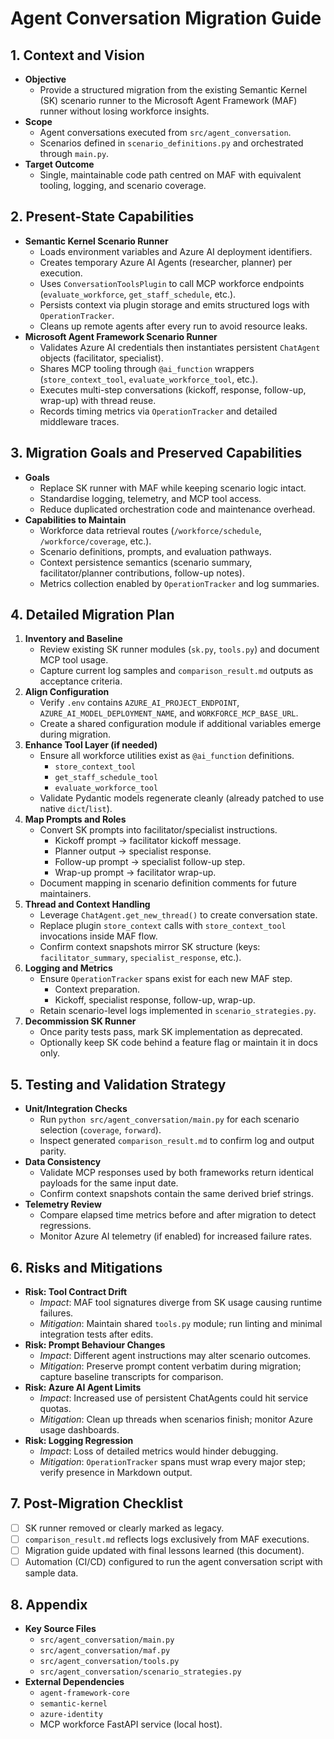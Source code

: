 # Agent Conversation Migration Guide

## 1. Context and Vision

- **Objective**
	- Provide a structured migration from the existing Semantic Kernel (SK) scenario runner to the Microsoft Agent Framework (MAF) runner without losing workforce insights.
- **Scope**
	- Agent conversations executed from `src/agent_conversation`.
	- Scenarios defined in `scenario_definitions.py` and orchestrated through `main.py`.
- **Target Outcome**
	- Single, maintainable code path centred on MAF with equivalent tooling, logging, and scenario coverage.

## 2. Present-State Capabilities

- **Semantic Kernel Scenario Runner**
	- Loads environment variables and Azure AI deployment identifiers.
	- Creates temporary Azure AI Agents (researcher, planner) per execution.
	- Uses `ConversationToolsPlugin` to call MCP workforce endpoints (`evaluate_workforce`, `get_staff_schedule`, etc.).
	- Persists context via plugin storage and emits structured logs with `OperationTracker`.
	- Cleans up remote agents after every run to avoid resource leaks.
- **Microsoft Agent Framework Scenario Runner**
	- Validates Azure AI credentials then instantiates persistent `ChatAgent` objects (facilitator, specialist).
	- Shares MCP tooling through `@ai_function` wrappers (`store_context_tool`, `evaluate_workforce_tool`, etc.).
	- Executes multi-step conversations (kickoff, response, follow-up, wrap-up) with thread reuse.
	- Records timing metrics via `OperationTracker` and detailed middleware traces.

## 3. Migration Goals and Preserved Capabilities

- **Goals**
	- Replace SK runner with MAF while keeping scenario logic intact.
	- Standardise logging, telemetry, and MCP tool access.
	- Reduce duplicated orchestration code and maintenance overhead.
- **Capabilities to Maintain**
	- Workforce data retrieval routes (`/workforce/schedule`, `/workforce/coverage`, etc.).
	- Scenario definitions, prompts, and evaluation pathways.
	- Context persistence semantics (scenario summary, facilitator/planner contributions, follow-up notes).
	- Metrics collection enabled by `OperationTracker` and log summaries.

## 4. Detailed Migration Plan

1. **Inventory and Baseline**
	 - Review existing SK runner modules (`sk.py`, `tools.py`) and document MCP tool usage.
	 - Capture current log samples and `comparison_result.md` outputs as acceptance criteria.
2. **Align Configuration**
	 - Verify `.env` contains `AZURE_AI_PROJECT_ENDPOINT`, `AZURE_AI_MODEL_DEPLOYMENT_NAME`, and `WORKFORCE_MCP_BASE_URL`.
	 - Create a shared configuration module if additional variables emerge during migration.
3. **Enhance Tool Layer (if needed)**
	 - Ensure all workforce utilities exist as `@ai_function` definitions.
		 - `store_context_tool`
		 - `get_staff_schedule_tool`
		 - `evaluate_workforce_tool`
	 - Validate Pydantic models regenerate cleanly (already patched to use native `dict`/`list`).
4. **Map Prompts and Roles**
	 - Convert SK prompts into facilitator/specialist instructions.
		 - Kickoff prompt → facilitator kickoff message.
		 - Planner output → specialist response.
		 - Follow-up prompt → specialist follow-up step.
		 - Wrap-up prompt → facilitator wrap-up.
	 - Document mapping in scenario definition comments for future maintainers.
5. **Thread and Context Handling**
	 - Leverage `ChatAgent.get_new_thread()` to create conversation state.
	 - Replace plugin `store_context` calls with `store_context_tool` invocations inside MAF flow.
	 - Confirm context snapshots mirror SK structure (keys: `facilitator_summary`, `specialist_response`, etc.).
6. **Logging and Metrics**
	 - Ensure `OperationTracker` spans exist for each new MAF step.
		 - Context preparation.
		 - Kickoff, specialist response, follow-up, wrap-up.
	 - Retain scenario-level logs implemented in `scenario_strategies.py`.
7. **Decommission SK Runner**
	 - Once parity tests pass, mark SK implementation as deprecated.
	 - Optionally keep SK code behind a feature flag or maintain it in docs only.

## 5. Testing and Validation Strategy

- **Unit/Integration Checks**
	- Run `python src/agent_conversation/main.py` for each scenario selection (`coverage`, `forward`).
	- Inspect generated `comparison_result.md` to confirm log and output parity.
- **Data Consistency**
	- Validate MCP responses used by both frameworks return identical payloads for the same input date.
	- Confirm context snapshots contain the same derived brief strings.
- **Telemetry Review**
	- Compare elapsed time metrics before and after migration to detect regressions.
	- Monitor Azure AI telemetry (if enabled) for increased failure rates.

## 6. Risks and Mitigations

- **Risk: Tool Contract Drift**
	- *Impact*: MAF tool signatures diverge from SK usage causing runtime failures.
	- *Mitigation*: Maintain shared `tools.py` module; run linting and minimal integration tests after edits.
- **Risk: Prompt Behaviour Changes**
	- *Impact*: Different agent instructions may alter scenario outcomes.
	- *Mitigation*: Preserve prompt content verbatim during migration; capture baseline transcripts for comparison.
- **Risk: Azure AI Agent Limits**
	- *Impact*: Increased use of persistent ChatAgents could hit service quotas.
	- *Mitigation*: Clean up threads when scenarios finish; monitor Azure usage dashboards.
- **Risk: Logging Regression**
	- *Impact*: Loss of detailed metrics would hinder debugging.
	- *Mitigation*: `OperationTracker` spans must wrap every major step; verify presence in Markdown output.

## 7. Post-Migration Checklist

- [ ] SK runner removed or clearly marked as legacy.
- [ ] `comparison_result.md` reflects logs exclusively from MAF executions.
- [ ] Migration guide updated with final lessons learned (this document).
- [ ] Automation (CI/CD) configured to run the agent conversation script with sample data.

## 8. Appendix

- **Key Source Files**
	- `src/agent_conversation/main.py`
	- `src/agent_conversation/maf.py`
	- `src/agent_conversation/tools.py`
	- `src/agent_conversation/scenario_strategies.py`
- **External Dependencies**
	- `agent-framework-core`
	- `semantic-kernel`
	- `azure-identity`
	- MCP workforce FastAPI service (local host).
